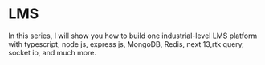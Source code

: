 # LMS

 In this series, I will show you how to build one industrial-level LMS platform with typescript, node js, express js, MongoDB, Redis, next 13,rtk query, socket io, and much more. 
